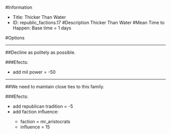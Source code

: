 #Information
 - Title: Thicker Than Water
 - ID: republic_factions.17
#Description
Thicker Than Water
#Mean Time to Happen:
Base time = 1 days

#Options

___
##Decline as politely as possible.

###Efects:<ul><li>add mil power = -50</li></ul>

___
##We need to maintain close ties to this family.

###Efects:<ul><li>add republican tradition = -5</li><li>add faction influence:</li><ul><li>faction = mr_aristocrats</li><li>influence = 15</li></ul></ul>
